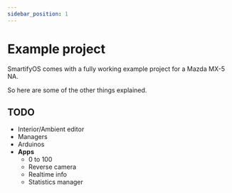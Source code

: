 ```yaml
---
sidebar_position: 1
---
```


# Example project

SmartifyOS comes with a fully working example project for a Mazda MX-5 NA.

So here are some of the other things explained.

## TODO
- Interior/Ambient editor
- Managers
- Arduinos
- **Apps**
   - 0 to 100
   - Reverse camera
   - Realtime info
   - Statistics manager